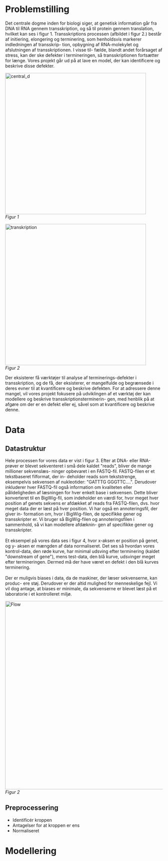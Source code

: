 # Problemstilling

Det centrale dogme inden for biologi siger, at genetisk information går fra DNA
til RNA gennem transskription, og så til protein gennem translation, hvilket kan
ses i figur 1. Transskriptions processen (afbildet i figur 2.) består af initiering,
elongering og terminering, som henholdsvis markerer indledningen af transskrip-
tion, opbygning af RNA-molekylet og afslutningen af transskriptionen. I visse til-
fælde, blandt andet forårsaget af stress, kan der ske defekter i termineringen, så
transskriptionen fortsætter for længe. Vores projekt går ud på at lave en model, der
kan identificere og beskrive disse defekter.

<p>
    <img width="450" alt="central_d" src="https://github.com/OttoJHTX/dataprojekt/assets/49984447/69349634-7729-42d3-898b-f45b653eb80e">
    <br>
    <em>Figur 1</em>
</p>


<p>
    <img width="450" alt="transkription" src="https://github.com/OttoJHTX/dataprojekt/assets/49984447/343be33a-423c-4277-bba3-be89cdda21c7">
    <br>
    <em>Figur 2</em>
</p>

Der eksisterer få værktøjer til analyse af terminerings-defekter i transskription, og
de få, der eksisterer, er mangelfulde og begrænsede i deres evner til at kvantificere
og beskrive defekten. For at adressere denne mangel, vil vores projekt fokusere på
udviklingen af et værktøj der kan modellere og beskrive transskriptionsterminerin-
gen, med henblik på at afgøre om der er en defekt eller ej, såvel som at kvantificere
og beskrive denne.

# Data

## Datastruktur
Hele processen for vores data er vist i figur 3. Efter at DNA- eller RNA-prøver er blevet sekventeret i små dele kaldet "reads", bliver de mange millioner sekvenslæs-
ninger opbevaret i en FASTQ-fil. FASTQ-filen er et tekstbaseret filformat, der in-
deholder reads som tekststrenge, eksempelvis sekvensen af nukleotider: "GATTTG
GGGTTC....". Derudover inkluderer hver FASTQ-fil også information om kvaliteten
eller pålideligheden af læsningen for hver enkelt base i sekvensen.
Dette bliver konverteret til en BigWig-fil, som indeholder en værdi for, hvor meget
hver position af genets sekvens er afdækket af reads fra FASTQ-filen, dvs. hvor
meget data der er læst på hver position. Vi har også en annoteringsfil, der giver in-
formation om, hvor i BigWig-filen, de specifikke gener og transskripter er. Vi bruger
så BigWig-filen og annoteringsfilen i sammenhold, så vi kan modellere afdæknin-
gen af specifikke gener og transskripter. <br> <br>
Et eksempel på vores data ses i figur 4, hvor x-aksen er position på genet, og y-
aksen er mængden af data normaliseret. Det ses så hvordan vores kontrol-data, den
røde kurve, har minimal udsving efter terminering (kaldet "downstream of gene"),
mens test-data, den blå kurve, udsvinger meget efter termineringen. Dermed må
der have været en defekt i den blå kurves terminering. <br> <br>
Der er muligvis biases i data, da de maskiner, der læser sekvenserne, kan produc-
ere støj. Derudover er der altid mulighed for menneskelige fejl. Vi vil dog antage, at
biases er minimale, da sekvenserne er blevet læst på et laboratorie i et kontrolleret
miljø.
<p>
    <img width="600" alt="Flow" src="https://github.com/OttoJHTX/dataprojekt/assets/49984447/e982dae5-1eaf-44ae-b24c-c10fd0ef467f">
    <br>
    <em>Figur 2</em>
</p>

## Preprocessering

 - Identificér kroppen
 - Antagelser for at kroppen er ens
 - Normaliseret

# Modellering


